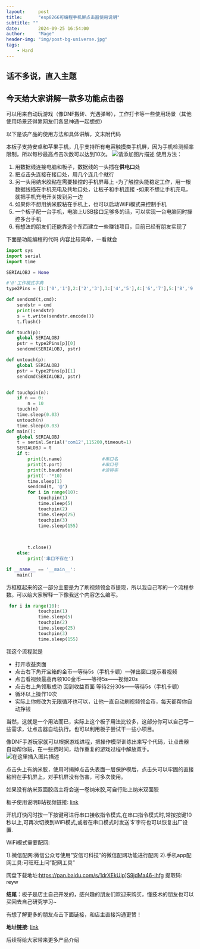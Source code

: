 ```yaml
---
layout:     post
title:      "esp8266可编程手机屏点击器使用说明"
subtitle: ""
date:       2024-09-25 16:54:00
author:     "Mage"
header-img: "img/post-bg-universe.jpg"
tags:
    - Hard
---
```


## 话不多说，直入主题

## 今天给大家讲解一款多功能点击器
可以用来自动玩游戏（像DNF搬砖、光遇弹琴），工作打卡等一些使用场景（其他使用场景还得靠网友们各显神通一起想想）

以下是该产品的使用方法和具体讲解，文末附代码

本板子支持安卓和苹果手机，几乎支持所有电容触摸类手机屏，因为手机检测频率限制，所以每秒最高点击次数可以达到10次。
![请添加图片描述](https://i-blog.csdnimg.cn/direct/3be302664139453bbbaa0da556f48ba0.png#pic_center)
使用方法：

 1. 用数据线连接电脑和板子，数据线的一头插在**供电口**处
 2. 把点击头连接在接口处，用几个连几个就行
 3. 另一头用纳米胶粘在需要操控的手机屏幕上
-为了触控头能稳定工作，用一根数据线插在手机充电及共地口处，让板子和手机连接
-如果不想让手机充电，就把手机充电开关拨到另一边
 4. 如果你不想用纳米胶粘在手机上，也可以启动WiFi模式来控制手机
 5. 一个板子配一台手机，电脑上USB接口足够多的话，可以实现一台电脑同时操控多台手机
 6. 有想法的朋友们还能靠这个东西建立一些赚钱项目，目前已经有朋友实现了

下面是功能编程的代码
内容比较简单，一看就会

```python
import sys
import serial
import time

SERIALOBJ = None

#'@'工作模式字典
type2Pins = {1:['0','1'],2:['2','3'],3:['4','5'],4:['6','7'],5:['8','9'],6:['a','b'],7:['c','d'],8:['e','f'],9:['g','h'],10:['i','j'],11:['k','l'],12:['m','n'],13:['o','p'],14:['q','r'],15:['s','t'],16:['u','v']}

def sendcmd(t,cmd):
    sendstr = cmd
    print(sendstr)
    s = t.write(sendstr.encode())
    t.flush()

def touch(p):
    global SERIALOBJ
    pstr = type2Pins[p][0]
    sendcmd(SERIALOBJ, pstr)

def untouch(p):
    global SERIALOBJ
    pstr = type2Pins[p][1]
    sendcmd(SERIALOBJ, pstr)


def touchpin(n):
    if n == 0:
        n = 10
    touch(n)
    time.sleep(0.03)
    untouch(n)
    time.sleep(0.03)
def main():
    global SERIALOBJ
    t = serial.Serial('com12',115200,timeout=1)
    SERIALOBJ = t
    if t:
        print(t.name)               #串口名
        print(t.port)               #串口号
        print(t.baudrate)           #波特率
        print('-'*10)
        time.sleep(1)
        sendcmd(t, '@')
        for i in range(10):
            touchpin(1)
            time.sleep(5)
            touchpin(2)
            time.sleep(25)
            touchpin(3)
            time.sleep(155)
            
        

        t.close()
    else:
        print('串口不存在')

if __name__ == '__main__':
    main()
```


方框框起来的这一部分主要是为了刷视频领金币提现，所以我自己写的一个流程参数。可以给大家解释一下像我这个内容怎么编写。

```python
 for i in range(10):
            touchpin(1)
            time.sleep(5)
            touchpin(2)
            time.sleep(25)
            touchpin(3)
            time.sleep(155)
```
我这个流程就是

 - 打开收益页面 
 - 点击右下角开宝箱的金币—等待5s（手机卡顿）—弹出窗口提示看视频 
 - 点击看视频最高再领100金币——等待5s——视频20s
 - 点击右上角领取成功 回到收益页面 等待2分30s——等待5s（手机卡顿） 
 - 循环以上操作10次
 - 实际上你修改为无限循环也可以，让他一直自动刷视频领金币，每天都帮你自动挣钱

当然，这就是一个用法而已，实际上这个板子用法比较多，这部分你可以自己写一些需求，让点击器自动执行。也可以利用板子尝试干一些小项目。


像DNF手游玩家就可以根据游戏进程，把操作模型训练出来写个代码，让点击器自动帮你玩，在一些费时间，动作重复的游戏过程中解放双手。
![在这里插入图片描述](https://i-blog.csdnimg.cn/direct/c130fd6f853941e8914ca4809bdacfad.png)

点击头上有纳米胶，使用时揭掉点击头表面一层保护模后，点击头可以牢固的直接粘附在手机屏上，对手机屏没有伤害，可多次使用。

如果没有纳米双面胶店主将会送一卷纳米胶,可自行贴上纳米双面胶

板子使用说明B站视频链接: [link](https://www.bilibili.com/video/BV1YK4y1Y7g4)

开机灯快闪时按一下按键可进行串口接收指令模式,在串口指令模式时,常按按键10秒以上,可再次切换到WiFi模式,或者在串口模式时发送'$’字符也可以恢复出厂设置.


WiFi模式需要配网:

1).微信配网:微信公众号使用”安信可科技”的微信配网功能进行配网
2).手机app配网工具:可旺旺上问”配网工具”

网盘下载地址:https://pan.baidu.com/s/1drXEkUip]S9jdMa46-ihfg 提取码: reyw



**结尾**：板子是店主自己开发的，感兴趣的朋友们欢迎来购买，懂技术的朋友也可以买回去自己研究学习~

有想了解更多的朋友点击下面链接，和店主直接沟通更赞！

**地址链接**: [link](https://item.taobao.com/item.htm?id=623775223795&pisk=f_jXv_MXXjcjyxT7aZeyRiCLhXx6lsZEhA9OKOnqBnKx5c15tE82HFKRP9f6gR4D0aO1w_OA1O2DBCCO1C74zkWcnhxTTfZUYtfSH7WNGcK9wRp6CceHRGeOnhxT1YoT8k6cOAbpfzWxggM8rrENK7io44YzT04-OIdVVKT8ztdJq3ywnETChQNL6giHlBBvNcFEaNz91QjLaz6l1ZC2E1ZQNhflW1p1wbFwoOQ5NK68d2dfm95l4UDtkTs6GeIvPAiwqtvO6F_uODJX0aTCcZ2iwtCeGwKcQvNVFe_W-LL-CqKV89SMJiEjtQ8HCsRP9knW2FIyqDRQv83sFem6FBy7FV0MZxrfgngUc7LvEKTzF8GASEpkFBy7FV0MkLvXL8wSMNf..&skuId=5111864819596&spm=a21xtw.29178619.product_shelf.2.3408105avn2hTH)


后续将给大家带来更多产品介绍